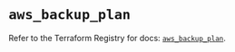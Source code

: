 # `aws_backup_plan`

Refer to the Terraform Registry for docs: [`aws_backup_plan`](https://registry.terraform.io/providers/hashicorp/aws/5.44.0/docs/resources/backup_plan).
